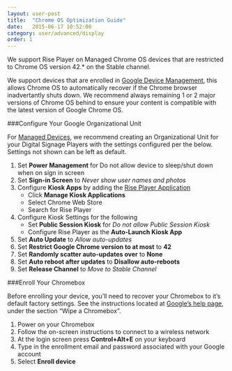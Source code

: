```yaml
---
layout: user-post
title:  "Chrome OS Optimization Guide"
date:   2015-06-17 10:52:00
category: user/advanced/display
order: 1
---
```

We support Rise Player on Managed Chrome OS devices that are restricted to Chrome OS version 42.* on the Stable channel. 

We support devices that are enrolled in [Google Device Management](https://support.google.com/chrome/a/answer/1289314?hl=en), this allows Chrome OS to automatically recover if the Chrome browser inadvertantly shuts down. We recommend always remaining 1 or 2 major versions of Chrome OS behind to ensure your content is compatible with the latest version of Google Chrome OS.


###Configure Your Google Organizational Unit

For [Managed Devices](https://support.google.com/chrome/a/answer/1289314?hl=en), we recommend creating an Organizational Unit for your Digital Signage Players with the settings configured per the below. Settings not shown can be left as default.

1. Set **Power Management** for Do not allow device to sleep/shut down when on sign in screen
2. Set **Sign-in Screen** to *Never show user names and photos*
3. Configure **Kiosk Apps** by adding the [Rise Player Application](https://chrome.google.com/webstore/detail/rise-vision-chrome-app-pl/mfpgpdablffhbfofnhlpgmokokbahooi)
	* Click **Manage Kiosk Applications**
	* Select Chrome Web Store
	* Search for Rise Player
4. Configure Kiosk Settings for the following
	* Set **Public Session Kiosk** for *Do not allow Public Session Kiosk*
	* Configure Rise Player as the **Auto-Launch Kiosk App** 
5. Set **Auto Update** to *Allow auto-updates*
6. Set **Restrict Google Chrome version to at most** to **42**
7. Set **Randomly scatter auto-updates over** to **None**
7. Set **Auto reboot after updates** to **Disallow auto-reboots**
8. Set **Release Channel** to *Move to Stable Channel*

###Enroll Your Chromebox

Before enrolling your device, you’ll need to recover your Chromebox to it’s default factory settings. See the instructions located at [Google’s help page](
https://support.google.com/chrome/a/answer/1360642?hl=en), under the section “Wipe a Chromebox”.

1. Power on your Chromebox
2. Follow the on-screen instructions to connect to a wireless network
3. At the login screen press **Control+Alt+E** on your keyboard
4. Type in the enrollment email and password associated with your Google account
5. Select **Enroll device**